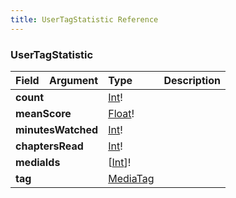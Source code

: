 ```yaml
---
title: UserTagStatistic Reference
---
```


### UserTagStatistic
<table>
<thead>
<tr>
<th align="left">Field</th>
<th align="right">Argument</th>
<th align="left">Type</th>
<th align="left">Description</th>
</tr>
</thead>
<tbody>
<tr>
<td colspan="2" valign="top"><strong>count</strong></td>
<td valign="top"><a href="/reference/scalar/int">Int</a>!</td>
<td></td>
</tr>
<tr>
<td colspan="2" valign="top"><strong>meanScore</strong></td>
<td valign="top"><a href="/reference/scalar/float">Float</a>!</td>
<td></td>
</tr>
<tr>
<td colspan="2" valign="top"><strong>minutesWatched</strong></td>
<td valign="top"><a href="/reference/scalar/int">Int</a>!</td>
<td></td>
</tr>
<tr>
<td colspan="2" valign="top"><strong>chaptersRead</strong></td>
<td valign="top"><a href="/reference/scalar/int">Int</a>!</td>
<td></td>
</tr>
<tr>
<td colspan="2" valign="top"><strong>mediaIds</strong></td>
<td valign="top">[<a href="/reference/scalar/int">Int</a>]!</td>
<td></td>
</tr>
<tr>
<td colspan="2" valign="top"><strong>tag</strong></td>
<td valign="top"><a href="/reference/object/mediatag">MediaTag</a></td>
<td></td>
</tr>
</tbody>
</table>